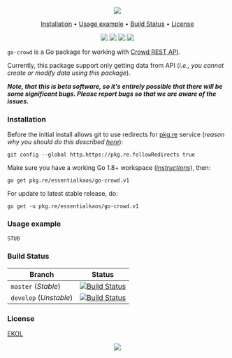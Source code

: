 <p align="center"><a href="#readme"><img src="https://gh.kaos.st/go-crowd.svg"/></a></p>

<p align="center"><a href="#installation">Installation</a> • <a href="#usage-example">Usage example</a> • <a href="#build-status">Build Status</a> • <a href="#license">License</a></p>

<p align="center">
  <a href="https://godoc.org/pkg.re/essentialkaos/go-crowd.v1"><img src="https://godoc.org/pkg.re/essentialkaos/go-crowd.v1?status.svg"></a>
  <a href="https://goreportcard.com/report/github.com/essentialkaos/go-crowd"><img src="https://goreportcard.com/badge/github.com/essentialkaos/go-crowd"></a>
  <a href="https://travis-ci.org/essentialkaos/go-crowd"><img src="https://travis-ci.org/essentialkaos/go-crowd.svg"></a>
  <a href="https://essentialkaos.com/ekol"><img src="https://gh.kaos.st/ekol.svg"></a>
</p>

`go-crowd` is a Go package for working with [Crowd REST API](https://developer.atlassian.com/server/crowd/crowd-rest-apis/).

Currently, this package support only getting data from API (_i.e., you cannot create or modify data using this package_).

_**Note, that this is beta software, so it's entirely possible that there will be some significant bugs. Please report bugs so that we are aware of the issues.**_

### Installation

Before the initial install allows git to use redirects for [pkg.re](https://github.com/essentialkaos/pkgre) service (_reason why you should do this described [here](https://github.com/essentialkaos/pkgre#git-support)_):

```
git config --global http.https://pkg.re.followRedirects true
```

Make sure you have a working Go 1.8+ workspace (_[instructions](https://golang.org/doc/install)_), then:

````
go get pkg.re/essentialkaos/go-crowd.v1
````

For update to latest stable release, do:

```
go get -u pkg.re/essentialkaos/go-crowd.v1
```

### Usage example

```go
STUB
```

### Build Status

| Branch     | Status |
|------------|--------|
| `master` (_Stable_) | [![Build Status](https://travis-ci.org/essentialkaos/go-crowd.svg?branch=master)](https://travis-ci.org/essentialkaos/go-crowd) |
| `develop` (_Unstable_) | [![Build Status](https://travis-ci.org/essentialkaos/go-crowd.svg?branch=develop)](https://travis-ci.org/essentialkaos/go-crowd) |

### License

[EKOL](https://essentialkaos.com/ekol)

<p align="center"><a href="https://essentialkaos.com"><img src="https://gh.kaos.st/ekgh.svg"/></a></p>

